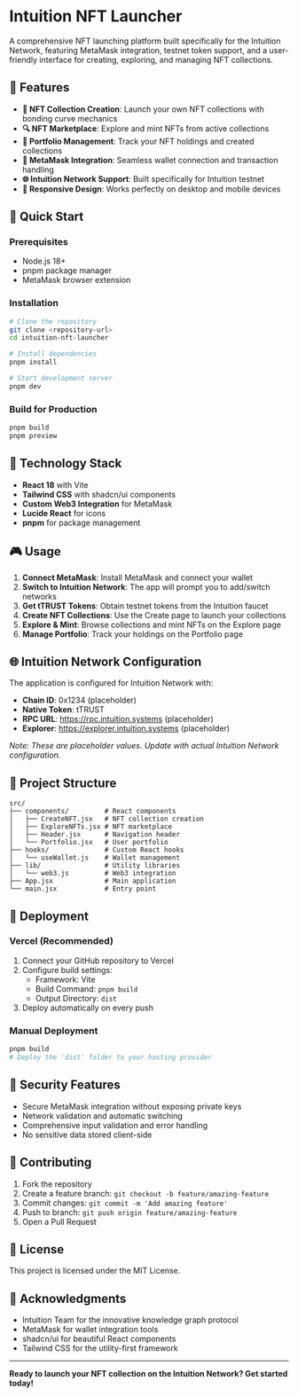# Intuition NFT Launcher

A comprehensive NFT launching platform built specifically for the Intuition Network, featuring MetaMask integration, testnet token support, and a user-friendly interface for creating, exploring, and managing NFT collections.

## 🌟 Features

- **🎨 NFT Collection Creation**: Launch your own NFT collections with bonding curve mechanics
- **🔍 NFT Marketplace**: Explore and mint NFTs from active collections
- **💼 Portfolio Management**: Track your NFT holdings and created collections
- **🔗 MetaMask Integration**: Seamless wallet connection and transaction handling
- **🌐 Intuition Network Support**: Built specifically for Intuition testnet
- **📱 Responsive Design**: Works perfectly on desktop and mobile devices

## 🚀 Quick Start

### Prerequisites

- Node.js 18+
- pnpm package manager
- MetaMask browser extension

### Installation

```bash
# Clone the repository
git clone <repository-url>
cd intuition-nft-launcher

# Install dependencies
pnpm install

# Start development server
pnpm dev
```

### Build for Production

```bash
pnpm build
pnpm preview
```

## 🔧 Technology Stack

- **React 18** with Vite
- **Tailwind CSS** with shadcn/ui components
- **Custom Web3 Integration** for MetaMask
- **Lucide React** for icons
- **pnpm** for package management

## 🎮 Usage

1. **Connect MetaMask**: Install MetaMask and connect your wallet
2. **Switch to Intuition Network**: The app will prompt you to add/switch networks
3. **Get tTRUST Tokens**: Obtain testnet tokens from the Intuition faucet
4. **Create NFT Collections**: Use the Create page to launch your collections
5. **Explore & Mint**: Browse collections and mint NFTs on the Explore page
6. **Manage Portfolio**: Track your holdings on the Portfolio page

## 🌐 Intuition Network Configuration

The application is configured for Intuition Network with:

- **Chain ID**: 0x1234 (placeholder)
- **Native Token**: tTRUST
- **RPC URL**: https://rpc.intuition.systems (placeholder)
- **Explorer**: https://explorer.intuition.systems (placeholder)

*Note: These are placeholder values. Update with actual Intuition Network configuration.*

## 📁 Project Structure

```
src/
├── components/         # React components
│   ├── CreateNFT.jsx   # NFT collection creation
│   ├── ExploreNFTs.jsx # NFT marketplace
│   ├── Header.jsx      # Navigation header
│   └── Portfolio.jsx   # User portfolio
├── hooks/              # Custom React hooks
│   └── useWallet.js    # Wallet management
├── lib/                # Utility libraries
│   └── web3.js         # Web3 integration
├── App.jsx             # Main application
└── main.jsx            # Entry point
```

## 🚀 Deployment

### Vercel (Recommended)

1. Connect your GitHub repository to Vercel
2. Configure build settings:
   - Framework: Vite
   - Build Command: `pnpm build`
   - Output Directory: `dist`
3. Deploy automatically on every push

### Manual Deployment

```bash
pnpm build
# Deploy the 'dist' folder to your hosting provider
```

## 🔐 Security Features

- Secure MetaMask integration without exposing private keys
- Network validation and automatic switching
- Comprehensive input validation and error handling
- No sensitive data stored client-side

## 🤝 Contributing

1. Fork the repository
2. Create a feature branch: `git checkout -b feature/amazing-feature`
3. Commit changes: `git commit -m 'Add amazing feature'`
4. Push to branch: `git push origin feature/amazing-feature`
5. Open a Pull Request

## 📄 License

This project is licensed under the MIT License.

## 🙏 Acknowledgments

- Intuition Team for the innovative knowledge graph protocol
- MetaMask for wallet integration tools
- shadcn/ui for beautiful React components
- Tailwind CSS for the utility-first framework

---

**Ready to launch your NFT collection on the Intuition Network? Get started today!**

